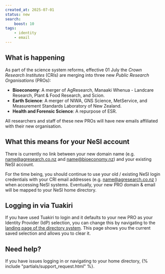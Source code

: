 ```yaml
---
created_at: 2025-07-01
status: new
search:
    boost: 10
tags:
    - identity
    - email
---
```


## What is happening

As part of the science system reforms, effective 01 July the *Crown Research Institutes* (CRIs) are merging into three new
*Public Research Organisations* (PROs):

- **Bioeconomy**: A merger of AgResearch, Manaaki Whenua - Landcare Research, Plant & Food Research, and Scion.
- **Earth Science**: A merger of NIWA, GNS Science, MetService, and Measurement Standards Laboratory of New Zealand.
- **Health and Forensic Science**: A repurpose of ESR.

All researchers and staff of these new PROs will have new emails affiliated with their new organisation.

## What this means for your NeSI account

There is currently no link between your new domain name (e.g. name@agresearch.co.nz and name@bioeconomy.nz) and your existing NeSI account.

For the time being, you should continue to use your old / existing NeSI login credentials with your CRI email addresses (e.g. name@agresearch.co.nz ) when accessing NeSI systems. Eventually, your new PRO domain & email will be mapped to your NeSI home directory.

## Logging in via Tuakiri

If you have used Tuakiri to login and it defaults to your new PRO as your Identity Provider (IdP) selection, you can change this by navigating to the [landing page of the directory system](https://directory.tuakiri.ac.nz/discovery). This page shows you the current saved selection and allows you to clear it.

## Need help?

If you have issues logging in or navigating to your home directory, {% include "partials/support_request.html" %}.
